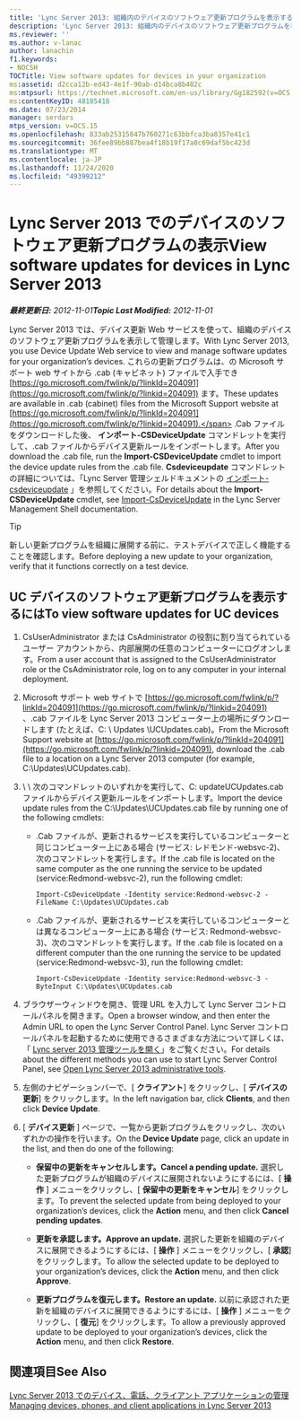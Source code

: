 ```yaml
---
title: 'Lync Server 2013: 組織内のデバイスのソフトウェア更新プログラムを表示する'
description: 'Lync Server 2013: 組織内のデバイスのソフトウェア更新プログラムを表示します。'
ms.reviewer: ''
ms.author: v-lanac
author: lanachin
f1.keywords:
- NOCSH
TOCTitle: View software updates for devices in your organization
ms:assetid: d2cca12b-ed43-4e1f-90ab-d14bca8b482c
ms:mtpsurl: https://technet.microsoft.com/en-us/library/Gg182592(v=OCS.15)
ms:contentKeyID: 48185418
ms.date: 07/23/2014
manager: serdars
mtps_version: v=OCS.15
ms.openlocfilehash: 833ab25315847b760271c63bbfca3ba8357e41c1
ms.sourcegitcommit: 36fee89bb887bea4f18b19f17a8c69daf5bc423d
ms.translationtype: MT
ms.contentlocale: ja-JP
ms.lasthandoff: 11/24/2020
ms.locfileid: "49399212"
---
```

# <a name="view-software-updates-for-devices-in-lync-server-2013"></a><span data-ttu-id="82272-103">Lync Server 2013 でのデバイスのソフトウェア更新プログラムの表示</span><span class="sxs-lookup"><span data-stu-id="82272-103">View software updates for devices in Lync Server 2013</span></span>

<div data-xmlns="http://www.w3.org/1999/xhtml">

<div class="topic" data-xmlns="http://www.w3.org/1999/xhtml" data-msxsl="urn:schemas-microsoft-com:xslt" data-cs="https://msdn.microsoft.com/">

<div data-asp="https://msdn2.microsoft.com/asp">



</div>

<div id="mainSection">

<div id="mainBody"><span data-ttu-id="82272-104">

<span> </span></span><span class="sxs-lookup"><span data-stu-id="82272-104">

<span> </span></span></span>

<span data-ttu-id="82272-105">_**最終更新日:** 2012-11-01_</span><span class="sxs-lookup"><span data-stu-id="82272-105">_**Topic Last Modified:** 2012-11-01_</span></span>

<span data-ttu-id="82272-106">Lync Server 2013 では、デバイス更新 Web サービスを使って、組織のデバイスのソフトウェア更新プログラムを表示して管理します。</span><span class="sxs-lookup"><span data-stu-id="82272-106">With Lync Server 2013, you use Device Update Web service to view and manage software updates for your organization’s devices.</span></span> <span data-ttu-id="82272-107">これらの更新プログラムは、の Microsoft サポート web サイトから .cab (キャビネット) ファイルで入手でき [https://go.microsoft.com/fwlink/p/?linkId=204091](https://go.microsoft.com/fwlink/p/?linkid=204091) ます。</span><span class="sxs-lookup"><span data-stu-id="82272-107">These updates are available in .cab (cabinet) files from the Microsoft Support website at [https://go.microsoft.com/fwlink/p/?linkId=204091](https://go.microsoft.com/fwlink/p/?linkid=204091).</span></span> <span data-ttu-id="82272-108">.Cab ファイルをダウンロードした後、 **インポート-CSDeviceUpdate** コマンドレットを実行して、.cab ファイルからデバイス更新ルールをインポートします。</span><span class="sxs-lookup"><span data-stu-id="82272-108">After you download the .cab file, run the **Import-CSDeviceUpdate** cmdlet to import the device update rules from the .cab file.</span></span> <span data-ttu-id="82272-109">**Csdeviceupdate** コマンドレットの詳細については、「Lync Server 管理シェルドキュメントの [インポート-csdeviceupdate](https://docs.microsoft.com/powershell/module/skype/Import-CsDeviceUpdate) 」を参照してください。</span><span class="sxs-lookup"><span data-stu-id="82272-109">For details about the **Import-CSDeviceUpdate** cmdlet, see [Import-CsDeviceUpdate](https://docs.microsoft.com/powershell/module/skype/Import-CsDeviceUpdate) in the Lync Server Management Shell documentation.</span></span>

<div>


> [!TIP]  
> <span data-ttu-id="82272-110">新しい更新プログラムを組織に展開する前に、テストデバイスで正しく機能することを確認します。</span><span class="sxs-lookup"><span data-stu-id="82272-110">Before deploying a new update to your organization, verify that it functions correctly on a test device.</span></span>



</div>

<div>

## <a name="to-view-software-updates-for-uc-devices"></a><span data-ttu-id="82272-111">UC デバイスのソフトウェア更新プログラムを表示するには</span><span class="sxs-lookup"><span data-stu-id="82272-111">To view software updates for UC devices</span></span>

1.  <span data-ttu-id="82272-112">CsUserAdministrator または CsAdministrator の役割に割り当てられているユーザー アカウントから、内部展開の任意のコンピューターにログオンします。</span><span class="sxs-lookup"><span data-stu-id="82272-112">From a user account that is assigned to the CsUserAdministrator role or the CsAdministrator role, log on to any computer in your internal deployment.</span></span>

2.  <span data-ttu-id="82272-113">Microsoft サポート web サイトで [https://go.microsoft.com/fwlink/p/?linkId=204091](https://go.microsoft.com/fwlink/p/?linkid=204091) 、.cab ファイルを Lync Server 2013 コンピューター上の場所にダウンロードします (たとえば、C: \\ Updates \\UCUpdates.cab)。</span><span class="sxs-lookup"><span data-stu-id="82272-113">From the Microsoft Support website at [https://go.microsoft.com/fwlink/p/?linkId=204091](https://go.microsoft.com/fwlink/p/?linkid=204091), download the .cab file to a location on a Lync Server 2013 computer (for example, C:\\Updates\\UCUpdates.cab).</span></span>

3.  <span data-ttu-id="82272-114">\\ \\ 次のコマンドレットのいずれかを実行して、C: updateUCUpdates.cab ファイルからデバイス更新ルールをインポートします。</span><span class="sxs-lookup"><span data-stu-id="82272-114">Import the device update rules from the C:\\Updates\\UCUpdates.cab file by running one of the following cmdlets:</span></span>
    
      - <span data-ttu-id="82272-115">.Cab ファイルが、更新されるサービスを実行しているコンピューターと同じコンピューター上にある場合 (サービス: レドモンド-websvc-2)、次のコマンドレットを実行します。</span><span class="sxs-lookup"><span data-stu-id="82272-115">If the .cab file is located on the same computer as the one running the service to be updated (service:Redmond-websvc-2), run the following cmdlet:</span></span>
        
            Import-CsDeviceUpdate -Identity service:Redmond-websvc-2 -FileName C:\Updates\UCUpdates.cab
    
      - <span data-ttu-id="82272-116">.Cab ファイルが、更新されるサービスを実行しているコンピューターとは異なるコンピューター上にある場合 (サービス: Redmond-websvc-3)、次のコマンドレットを実行します。</span><span class="sxs-lookup"><span data-stu-id="82272-116">If the .cab file is located on a different computer than the one running the service to be updated (service:Redmond-websvc-3), run the following cmdlet:</span></span>
        
            Import-CsDeviceUpdate -Identity service:Redmond-websvc-3 -ByteInput C:\Updates\UCUpdates.cab

4.  <span data-ttu-id="82272-117">ブラウザーウィンドウを開き、管理 URL を入力して Lync Server コントロールパネルを開きます。</span><span class="sxs-lookup"><span data-stu-id="82272-117">Open a browser window, and then enter the Admin URL to open the Lync Server Control Panel.</span></span> <span data-ttu-id="82272-118">Lync Server コントロールパネルを起動するために使用できるさまざまな方法について詳しくは、「 [Lync server 2013 管理ツールを開く](lync-server-2013-open-lync-server-administrative-tools.md)」をご覧ください。</span><span class="sxs-lookup"><span data-stu-id="82272-118">For details about the different methods you can use to start Lync Server Control Panel, see [Open Lync Server 2013 administrative tools](lync-server-2013-open-lync-server-administrative-tools.md).</span></span>

5.  <span data-ttu-id="82272-119">左側のナビゲーションバーで、[ **クライアント**] をクリックし、[ **デバイスの更新**] をクリックします。</span><span class="sxs-lookup"><span data-stu-id="82272-119">In the left navigation bar, click **Clients**, and then click **Device Update**.</span></span>

6.  <span data-ttu-id="82272-120">[ **デバイス更新** ] ページで、一覧から更新プログラムをクリックし、次のいずれかの操作を行います。</span><span class="sxs-lookup"><span data-stu-id="82272-120">On the **Device Update** page, click an update in the list, and then do one of the following:</span></span>
    
      - <span data-ttu-id="82272-121">**保留中の更新をキャンセルします。**</span><span class="sxs-lookup"><span data-stu-id="82272-121">**Cancel a pending update.**</span></span> <span data-ttu-id="82272-122">選択した更新プログラムが組織のデバイスに展開されないようにするには、[ **操作** ] メニューをクリックし、[ **保留中の更新をキャンセル**] をクリックします。</span><span class="sxs-lookup"><span data-stu-id="82272-122">To prevent the selected update from being deployed to your organization’s devices, click the **Action** menu, and then click **Cancel pending updates**.</span></span>
    
      - <span data-ttu-id="82272-123">**更新を承認します。**</span><span class="sxs-lookup"><span data-stu-id="82272-123">**Approve an update.**</span></span> <span data-ttu-id="82272-124">選択した更新を組織のデバイスに展開できるようにするには、[ **操作** ] メニューをクリックし、[ **承認**] をクリックします。</span><span class="sxs-lookup"><span data-stu-id="82272-124">To allow the selected update to be deployed to your organization’s devices, click the **Action** menu, and then click **Approve**.</span></span>
    
      - <span data-ttu-id="82272-125">**更新プログラムを復元します。**</span><span class="sxs-lookup"><span data-stu-id="82272-125">**Restore an update.**</span></span> <span data-ttu-id="82272-126">以前に承認された更新を組織のデバイスに展開できるようにするには、[ **操作** ] メニューをクリックし、[ **復元**] をクリックします。</span><span class="sxs-lookup"><span data-stu-id="82272-126">To allow a previously approved update to be deployed to your organization’s devices, click the **Action** menu, and then click **Restore**.</span></span>

</div>

<div>

## <a name="see-also"></a><span data-ttu-id="82272-127">関連項目</span><span class="sxs-lookup"><span data-stu-id="82272-127">See Also</span></span>


[<span data-ttu-id="82272-128">Lync Server 2013 でのデバイス、電話、クライアント アプリケーションの管理</span><span class="sxs-lookup"><span data-stu-id="82272-128">Managing devices, phones, and client applications in Lync Server 2013</span></span>](lync-server-2013-managing-devices-phones-and-client-applications.md)  
  

<span data-ttu-id="82272-129"></div>

</div>

<span> </span>

</div>

</div>

</span><span class="sxs-lookup"><span data-stu-id="82272-129"></div>

</div>

<span> </span>

</div>

</div>

</span></span></div>

